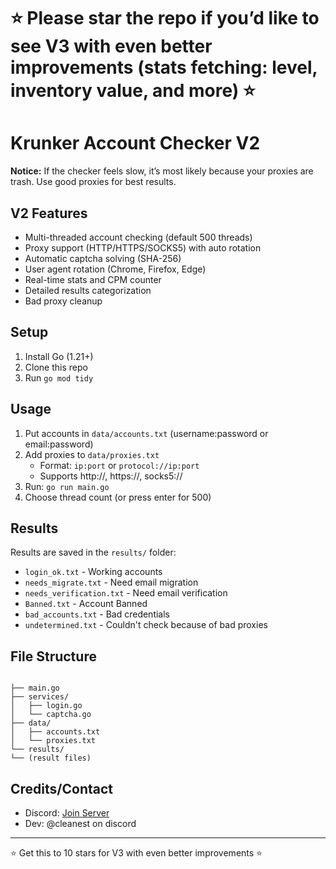 # ⭐ Please star the repo if you’d like to see V3 with even better improvements (stats fetching: level, inventory value, and more) ⭐
# Krunker Account Checker V2


**Notice:** If the checker feels slow, it’s most likely because your proxies are trash. Use good proxies for best results.  

## V2 Features
- Multi-threaded account checking (default 500 threads)
- Proxy support (HTTP/HTTPS/SOCKS5) with auto rotation
- Automatic captcha solving (SHA-256)
- User agent rotation (Chrome, Firefox, Edge)
- Real-time stats and CPM counter
- Detailed results categorization
- Bad proxy cleanup

## Setup

1. Install Go (1.21+)
2. Clone this repo
3. Run `go mod tidy`

## Usage

1. Put accounts in `data/accounts.txt` (username:password or email:password)
2. Add proxies to `data/proxies.txt` 
   - Format: `ip:port` or `protocol://ip:port`
   - Supports http://, https://, socks5://
3. Run: `go run main.go`
4. Choose thread count (or press enter for 500)

## Results

Results are saved in the `results/` folder:
- `login_ok.txt` - Working accounts
- `needs_migrate.txt` - Need email migration
- `needs_verification.txt` - Need email verification
- `Banned.txt` - Account Banned
- `bad_accounts.txt` - Bad credentials
- `undetermined.txt` - Couldn't check because of bad proxies

## File Structure
```

├── main.go
├── services/
│   ├── login.go
│   └── captcha.go
├── data/
│   ├── accounts.txt
│   └── proxies.txt
└── results/
└── (result files)

```
## Credits/Contact

- Discord: [Join Server](https://discord.gg/QgqKpKVG5t)
- Dev: @cleanest on discord

---
⭐ Get this to 10 stars for V3 with even better improvements ⭐









